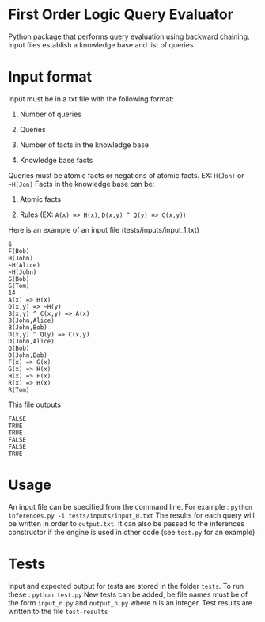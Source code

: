 # First Order Logic Query Evaluator
Python package that performs query evaluation using [backward chaining](https://en.wikipedia.org/wiki/Backward_chaining). Input files establish a knowledge base and list of queries.

# Input format
Input must be in a txt file with the following format: 

1. Number of queries

2. Queries

3. Number of facts in the knowledge base

4. Knowledge base facts

Queries must be atomic facts or negations of atomic facts. EX: ```H(Jon)``` or ```~H(Jon)```
Facts in the knowledge base can be:

1. Atomic facts

2. Rules (EX: ```A(x) => H(x)```, ```D(x,y) ^ Q(y) => C(x,y)```)

Here is an example of an input file (tests/inputs/input_1.txt)
```
6
F(Bob)
H(John)
~H(Alice)
~H(John)
G(Bob)
G(Tom)
14
A(x) => H(x)
D(x,y) => ~H(y)
B(x,y) ^ C(x,y) => A(x)
B(John,Alice)
B(John,Bob)
D(x,y) ^ Q(y) => C(x,y)
D(John,Alice)
Q(Bob)
D(John,Bob)
F(x) => G(x)
G(x) => H(x)
H(x) => F(x)
R(x) => H(x)
R(Tom)
```

This file outputs
```
FALSE
TRUE
TRUE
FALSE
FALSE
TRUE
```

# Usage
An input file can be specified from the command line. For example : ```python inferences.py -i tests/inputs/input_0.txt```
The results for each query will be written in order to ```output.txt```. It can also be passed to the inferences constructor if the engine is used in other code (see ```test.py``` for an example).

# Tests
Input and expected output for tests are stored in the folder ```tests```. To run these : ```python test.py```
New tests can be added, be file names must be of the form ```input_n.py``` and ```output_n.py``` where n is an integer. Test results are written to the file ```test-results```

